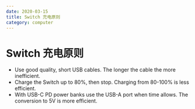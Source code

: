 ```yaml
---
date: 2020-03-15
title: Switch 充电原则
category: computer
---
```

# Switch 充电原则

- Use good quality, short USB cables. The longer the cable the more inefficient.
- Charge the Switch up to 80%, then stop. Charging from 80-100% is less efficient.
- With USB-C PD power banks use the USB-A port when time allows. The conversion to 5V is more efficient.
